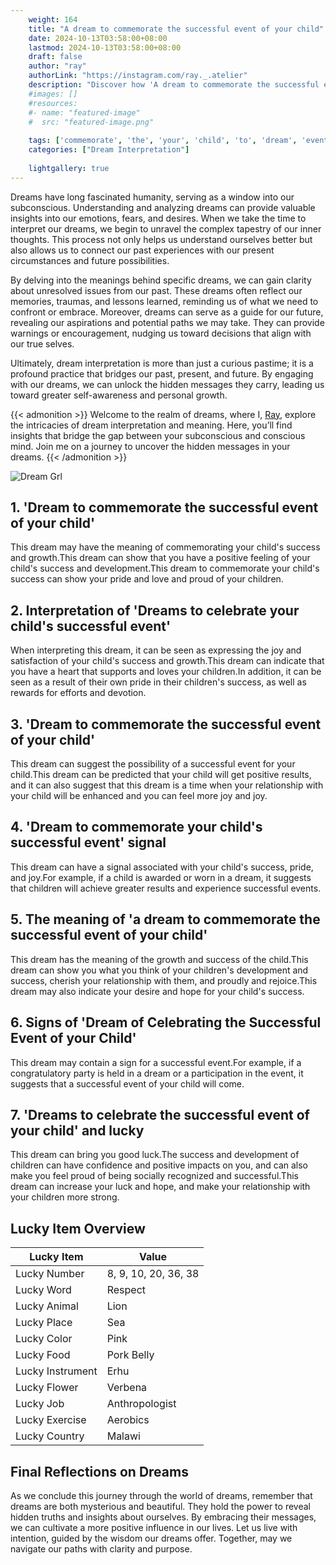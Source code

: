 ```yaml
---
    weight: 164
    title: "A dream to commemorate the successful event of your child"  # Assuming 'title' column exists
    date: 2024-10-13T03:58:00+08:00
    lastmod: 2024-10-13T03:58:00+08:00
    draft: false
    author: "ray"
    authorLink: "https://instagram.com/ray._.atelier"
    description: "Discover how 'A dream to commemorate the successful event of your child' can interpret your future and uncover its significant meanings in your life."
    #images: []
    #resources:
    #- name: "featured-image"
    #  src: "featured-image.png"
    
    tags: ['commemorate', 'the', 'your', 'child', 'to', 'dream', 'event', 'of', 'A', 'successful']
    categories: ["Dream Interpretation"]
    
    lightgallery: true
---
```

    
Dreams have long fascinated humanity, serving as a window into our subconscious. Understanding and analyzing dreams can provide valuable insights into our emotions, fears, and desires. When we take the time to interpret our dreams, we begin to unravel the complex tapestry of our inner thoughts. This process not only helps us understand ourselves better but also allows us to connect our past experiences with our present circumstances and future possibilities.

By delving into the meanings behind specific dreams, we can gain clarity about unresolved issues from our past. These dreams often reflect our memories, traumas, and lessons learned, reminding us of what we need to confront or embrace. Moreover, dreams can serve as a guide for our future, revealing our aspirations and potential paths we may take. They can provide warnings or encouragement, nudging us toward decisions that align with our true selves.

Ultimately, dream interpretation is more than just a curious pastime; it is a profound practice that bridges our past, present, and future. By engaging with our dreams, we can unlock the hidden messages they carry, leading us toward greater self-awareness and personal growth.

{{< admonition >}}
Welcome to the realm of dreams, where I, [Ray](https://instagram.com/ray._.atelier), explore the intricacies of dream interpretation and meaning. Here, you’ll find insights that bridge the gap between your subconscious and conscious mind. Join me on a journey to uncover the hidden messages in your dreams.
{{< /admonition >}}

![Dream Grl](https://cdn.pixabay.com/photo/2017/11/02/03/35/gothic-2910057_1280.jpg "Dream Grl")

## 1. 'Dream to commemorate the successful event of your child'
This dream may have the meaning of commemorating your child's success and growth.This dream can show that you have a positive feeling of your child's success and development.This dream to commemorate your child's success can show your pride and love and proud of your children.

## 2. Interpretation of 'Dreams to celebrate your child's successful event'
When interpreting this dream, it can be seen as expressing the joy and satisfaction of your child's success and growth.This dream can indicate that you have a heart that supports and loves your children.In addition, it can be seen as a result of their own pride in their children's success, as well as rewards for efforts and devotion.

## 3. 'Dream to commemorate the successful event of your child'
This dream can suggest the possibility of a successful event for your child.This dream can be predicted that your child will get positive results, and it can also suggest that this dream is a time when your relationship with your child will be enhanced and you can feel more joy and joy.

## 4. 'Dream to commemorate your child's successful event' signal
This dream can have a signal associated with your child's success, pride, and joy.For example, if a child is awarded or worn in a dream, it suggests that children will achieve greater results and experience successful events.

## 5. The meaning of 'a dream to commemorate the successful event of your child'
This dream has the meaning of the growth and success of the child.This dream can show you what you think of your children's development and success, cherish your relationship with them, and proudly and rejoice.This dream may also indicate your desire and hope for your child's success.

## 6. Signs of 'Dream of Celebrating the Successful Event of your Child'
This dream may contain a sign for a successful event.For example, if a congratulatory party is held in a dream or a participation in the event, it suggests that a successful event of your child will come.

## 7. 'Dreams to celebrate the successful event of your child' and lucky
This dream can bring you good luck.The success and development of children can have confidence and positive impacts on you, and can also make you feel proud of being socially recognized and successful.This dream can increase your luck and hope, and make your relationship with your children more strong.

## Lucky Item Overview
| Lucky Item          | Value              |
|---------------|--------------------|
| Lucky Number        | 8, 9, 10, 20, 36, 38  |
| Lucky Word          | Respect |
| Lucky Animal        | Lion |
| Lucky Place         | Sea     |
| Lucky Color         | Pink     |
| Lucky Food          | Pork Belly      |
| Lucky Instrument    | Erhu |
| Lucky Flower        | Verbena    |
| Lucky Job           | Anthropologist       |
| Lucky Exercise      | Aerobics  |
| Lucky Country       | Malawi    |


##  Final Reflections on Dreams

As we conclude this journey through the world of dreams, remember that dreams are both mysterious and beautiful. They hold the power to reveal hidden truths and insights about ourselves. By embracing their messages, we can cultivate a more positive influence in our lives. Let us live with intention, guided by the wisdom our dreams offer. Together, may we navigate our paths with clarity and purpose.
